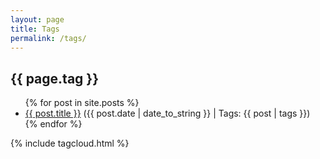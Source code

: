 ```yaml
---
layout: page
title: Tags
permalink: /tags/
---
```


<h2>{{ page.tag }}</h2>

<ul>
{% for post in site.posts %}
  <li><a href="{{ post.url }}">{{ post.title }}</a> ({{ post.date | date_to_string }} | Tags: {{ post | tags }})</li>
{% endfor %}
</ul>

{% include tagcloud.html %}
